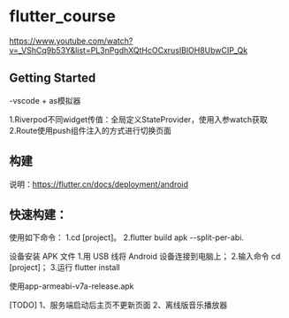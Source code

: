 # flutter_course
https://www.youtube.com/watch?v=_VShCq9b53Y&list=PL3nPgdhXQtHcOCxrusIBlOH8UbwCIP_Qk

## Getting Started

-vscode + as模拟器

1.Riverpod不同widget传值：全局定义StateProvider，使用入参watch获取
2.Route使用push组件注入的方式进行切换页面

## 构建
说明：https://flutter.cn/docs/deployment/android

## 快速构建：
使用如下命令：
1.cd [project]。
2.flutter build apk --split-per-abi.

设备安装 APK 文件
1.用 USB 线将 Android 设备连接到电脑上；
2.输入命令 cd [project]；
3.运行 flutter install

使用app-armeabi-v7a-release.apk

[TODO]
1、服务端启动后主页不更新页面
2、离线版音乐播放器